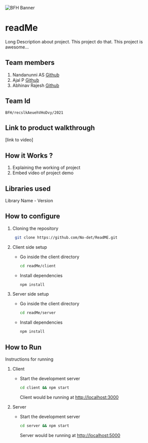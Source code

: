 ![BFH Banner](https://trello-attachments.s3.amazonaws.com/542e9c6316504d5797afbfb9/542e9c6316504d5797afbfc1/39dee8d993841943b5723510ce663233/Frame_19.png)

# readMe

Long Description about project. This project do that. This project is awesome...

## Team members

1. Nandanunni AS [Github](https://github.com/nandan-unni)
2. Ajal P [Github](https://github.com/ajal333)
3. Abhinav Rajesh [Github](https://github.com/abhinavrajesh)

## Team Id

```
BFH/recslkAeuehVHoDvy/2021
```

## Link to product walkthrough

[link to video]

## How it Works ?

1. Explaining the working of project
2. Embed video of project demo

## Libraries used

Library Name - Version

## How to configure

1. Cloning the repository

   ```sh
    git clone https://github.com/No-det/ReadME.git
   ```

2. Client side setup
   - Go inside the client directory
     ```sh
     cd readMe/client
     ```
   - Install dependencies
     ```sh
     npm install
     ```
3. Server side setup
   - Go inside the client directory
     ```sh
     cd readMe/server
     ```
   - Install dependencies
     ```sh
     npm install
     ```

## How to Run

Instructions for running

1. Client

   - Start the development server
     ```sh
     cd client && npm start
     ```
     Client would be running at [http://localhost:3000](http://localhost:3000)

2. Server
   - Start the development server
     ```sh
     cd server && npm start
     ```
     Server would be running at [http://localhost:5000](http://localhost:5000)
